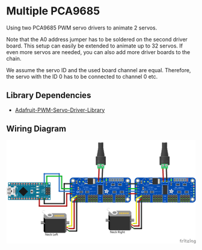 # Multiple PCA9685

Using two PCA9685 PWM servo drivers to animate 2 servos.

Note that the A0 address jumper has to be soldered on the second driver board. This setup can easily be extended to animate up to 32 servos. If even more servos are needed, you can also add more driver boards to the chain.

We assume the servo ID and the used board channel are equal. Therefore, the servo with the ID 0 has to be connected to channel 0 etc.

## Library Dependencies

- [Adafruit-PWM-Servo-Driver-Library](https://github.com/adafruit/Adafruit-PWM-Servo-Driver-Library)

## Wiring Diagram

![Arduino Nano with 2 PCA9685](../../images/arduino-nano-with-2-PCA9685.png)
